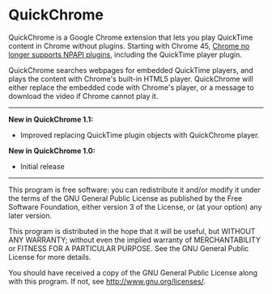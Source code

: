 QuickChrome
================
QuickChrome is a Google Chrome extension that lets you play QuickTime content in Chrome without plugins. Starting with Chrome 45, [Chrome no longer supports NPAPI plugins](https://support.google.com/chrome/answer/6213033?hl=en), including the QuickTime player plugin.

QuickChrome searches webpages for embedded QuickTime players, and plays the content with Chrome's built-in HTML5 player. QuickChrome will either replace the embedded code with Chrome's player, or a message to download the video if Chrome cannot play it.

---------------------------------------------------------
__New in QuickChrome 1.1:__
* Improved replacing QuickTime plugin objects with QuickChrome player.

__New in QuickChrome 1.0:__
* Initial release

---------------------------------------------------------

This program is free software: you can redistribute it and/or modify
it under the terms of the GNU General Public License as published by
the Free Software Foundation, either version 3 of the License, or
(at your option) any later version.

This program is distributed in the hope that it will be useful,
but WITHOUT ANY WARRANTY; without even the implied warranty of
MERCHANTABILITY or FITNESS FOR A PARTICULAR PURPOSE.  See the
GNU General Public License for more details.

You should have received a copy of the GNU General Public License
along with this program.  If not, see <http://www.gnu.org/licenses/>.
